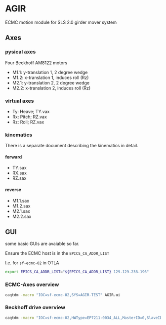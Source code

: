# AGIR

ECMC motion module for SLS 2.0 girder mover system

## Axes

### pysical axes

Four Beckhoff AM8122 motors

- M1.1: y-translation 1, 2 degree wedge
- M1.2: x-translation 1, induces roll (Rz)
- M2.1: y-translation 2, 2 degree wedge
- M2.2: x-translation 2, induces roll (Rz)

### virtual axes

- Ty: Heave; TY.vax
- Rx: Pitch; RZ.vax
- Rz: Roll; RZ.vax

### kinematics

There is a separate document describing the kinematics in detail.

#### forward

- TY.sax
- RX.sax
- RZ.sax

#### reverse

- M1.1.sax
- M1.2.sax
- M2.1.sax
- M2.2.sax

## GUI

some basic GUIs are avaiable so far.

Ensure the ECMC host is in the `EPICS_CA_ADDR_LIST`

I.e. for `sf-ecmc-02` in OTLA

```bash
export EPICS_CA_ADDR_LIST="${EPICS_CA_ADDR_LIST} 129.129.238.196"
```

### ECMC-Axes overview

```bash
caqtdm -macro "IOC=sf-ecmc-02,SYS=AGIR-TEST" AGIR.ui
```

### Beckhoff drive overview

```bash
caqtdm -macro "IOC=sf-ecmc-02,HWType=EP7211-0034_ALL,MasterID=0,SlaveID1=0,SlaveID2=1,SlaveID3=3,SlaveID4=3" AGIR_Beckhoff.ui
```

